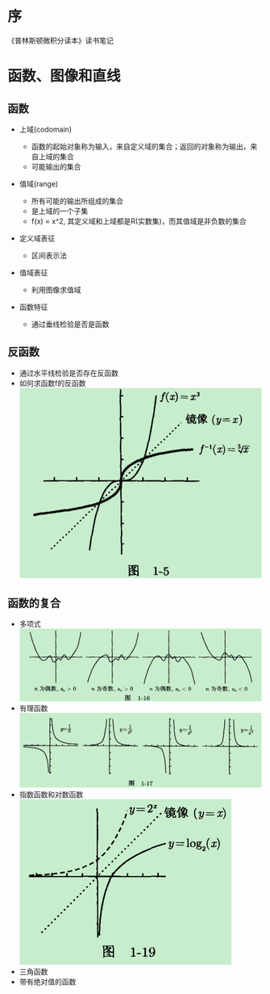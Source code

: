 # 序
《普林斯顿微积分读本》读书笔记

# 函数、图像和直线
## 函数
* 上域(codomain)
   * 函数的起始对象称为输入，来自定义域的集合；返回的对象称为输出，来自上域的集合
   * 可能输出的集合
* 值域(range)
   * 所有可能的输出所组成的集合
   * 是上域的一个子集
   * f(x) = x^2, 其定义域和上域都是R(实数集)，而其值域是非负数的集合

* 定义域表征
   * 区间表示法
* 值域表征
   * 利用图像求值域
* 函数特征
   * 通过垂线检验是否是函数

## 反函数
* 通过水平线检验是否存在反函数
* 如何求函数f的反函数<br>
   ![inverse_func](./pictures/inverse_func.png)

## 函数的复合
* 多项式<br>
   ![multinomial](./pictures/multinomial.png)
* 有理函数<br>
   ![rational](./pictures/rational.png)
* 指数函数和对数函数
   ![log](./pictures/log.png)
* 三角函数
* 带有绝对值的函数
